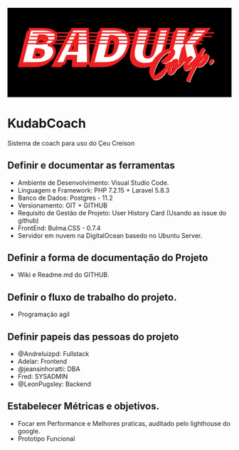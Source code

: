 ![Logo da empresa](https://github.com/baduk-corp/KudabCoach/blob/master/resources/img/Baduk.png)
# KudabCoach
Sistema de coach para uso do Çeu Creison


## Definir e documentar as ferramentas
  * Ambiente de Desenvolvimento: Visual Studio Code.
  * Linguagem e Framework: PHP 7.2.15 + Laravel 5.8.3
  * Banco de Dados: Postgres - 11.2
  * Versionamento: GIT + GITHUB
  * Requisito de Gestão de Projeto: User History Card (Usando as issue do github)
  * FrontEnd: Bulma.CSS - 0.7.4
  * Servidor em nuvem na DigitalOcean basedo no Ubuntu Server.  

## Definir a forma de documentação do Projeto
  * Wiki e Readme.md do GITHUB.

## Definir o fluxo de trabalho do projeto.
  * Programação agil

## Definir papeis das pessoas do projeto
  * @Andreluizpd: Fullstack
  * Adelar: Frontend
  * @jeansinhoratti: DBA
  * Fred: SYSADMIN
  * @LeonPugsley: Backend

## Estabelecer Métricas e objetivos.
  * Focar em Performance e Melhores praticas, auditado pelo lighthouse do google.
  * Prototipo Funcional
    
